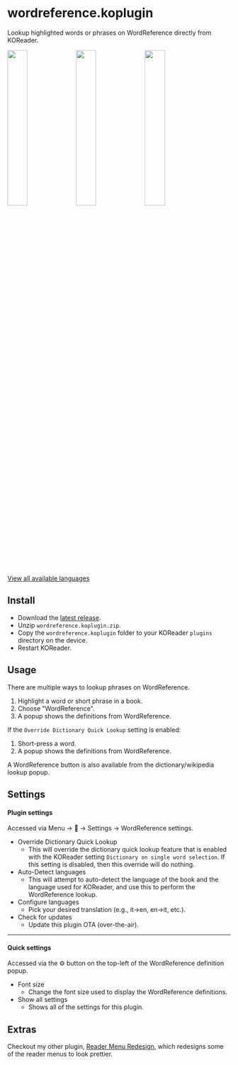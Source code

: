 # wordreference.koplugin

Lookup highlighted words or phrases on WordReference directly from KOReader.

<p align="left">
	<img src="https://github.com/user-attachments/assets/d05bdbb9-811b-4f34-baad-7351e05b5c10" width=30%>
	<img src="https://github.com/user-attachments/assets/4c30b0ad-0b97-4da0-a42d-4586f44a899f" width=30%>
	<img src="https://github.com/user-attachments/assets/49362e3b-3d60-4f05-971b-ed3fd7b55d28" width=30%>
</p>

[View all available languages](https://github.com/kristianpennacchia/wordreference.koplugin/blob/main/language_pairs.json)

## Install

- Download the [latest release](https://github.com/kristianpennacchia/wordreference.koplugin/releases/latest).
- Unzip `wordreference.koplugin.zip`.
- Copy the `wordreference.koplugin` folder to your KOReader `plugins` directory on the device.
- Restart KOReader.

## Usage

There are multiple ways to lookup phrases on WordReference.

1. Highlight a word or short phrase in a book.
2. Choose "WordReference".
3. A popup shows the definitions from WordReference.

If the `Override Dictionary Quick Lookup` setting is enabled:

1. Short-press a word.
2. A popup shows the definitions from WordReference.

A WordReference button is also available from the dictionary/wikipedia lookup popup.

## Settings

#### Plugin settings

Accessed via Menu → 🔎 → Settings → WordReference settings.

- Override Dictionary Quick Lookup
  - This will override the dictionary quick lookup feature that is enabled with the KOReader setting `Dictionary on single word selection`. If this setting is disabled, then this override will do nothing.
- Auto-Detect languages
  - This will attempt to auto-detect the language of the book and the language used for KOReader, and use this to perform the WordReference lookup.
- Configure languages
  - Pick your desired translation (e.g., it→en, en→it, etc.).
- Check for updates
  - Update this plugin OTA (over-the-air).

---

#### Quick settings

Accessed via the ⚙️ button on the top-left of the WordReference definition popup.

- Font size
  - Change the font size used to display the WordReference definitions.
- Show all settings
  - Shows all of the settings for this plugin.

## Extras

Checkout my other plugin, [Reader Menu Redesign](https://github.com/kristianpennacchia/zzz-readermenuredesign.koplugin), which redesigns some of the reader menus to look prettier.
